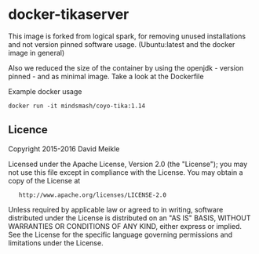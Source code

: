 # docker-tikaserver

This image is forked from logical spark, for removing unused installations and not version pinned software usage.
(Ubuntu:latest and the docker image in general)

Also we reduced the size of the container by using the openjdk - version pinned - and as minimal image. Take a look at the Dockerfile

Example docker usage

`docker run -it mindsmash/coyo-tika:1.14`


## Licence

   Copyright 2015-2016 David Meikle

   Licensed under the Apache License, Version 2.0 (the "License");
   you may not use this file except in compliance with the License.
   You may obtain a copy of the License at

       http://www.apache.org/licenses/LICENSE-2.0

   Unless required by applicable law or agreed to in writing, software
   distributed under the License is distributed on an "AS IS" BASIS,
   WITHOUT WARRANTIES OR CONDITIONS OF ANY KIND, either express or implied.
   See the License for the specific language governing permissions and
   limitations under the License.
